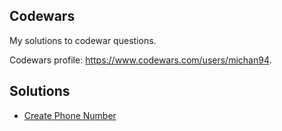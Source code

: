 ## Codewars
My solutions to codewar questions.

Codewars profile: https://www.codewars.com/users/michan94.

## Solutions
* [Create Phone Number](https://github.com/michan94/codewars/blob/master/Solutions/createPhoneNumber.md)

